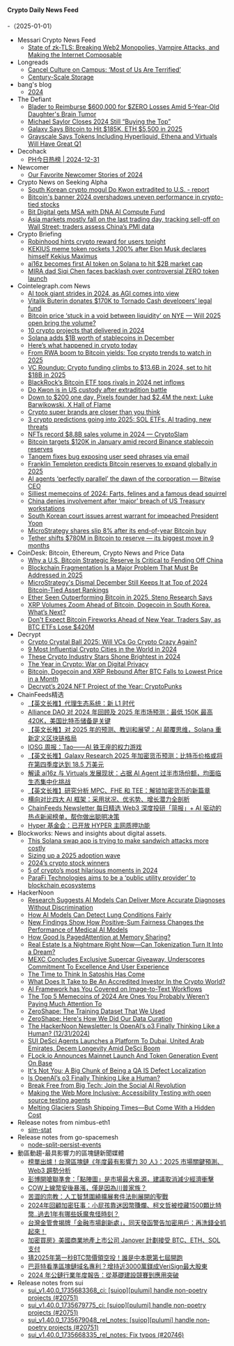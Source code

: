 #### Crypto Daily News Feed
-（2025-01-01）

- Messari Crypto News Feed
  - [State of zk-TLS: Breaking Web2 Monopolies, Vampire Attacks, and Making the Internet Composable](https://messari.io/article/state-of-zk-tls-breaking-web2-monopolies-vampire-attacks-and-and-making-the-internet-composable)
- Longreads
  - [Cancel Culture on Campus: ‘Most of Us Are Terrified’](https://longreads.com/2024/12/31/cancel-culture-on-campus-most-of-us-are-terrified/)
  - [Century-Scale Storage](https://longreads.com/2024/12/31/century-scale-storage/)
- bang's blog
  - [2024](https://blog.cnbang.net/living/4122/)
- The Defiant
  - [Blader to Reimburse $600,000 for $ZERO Losses Amid 5-Year-Old Daughter's Brain Tumor](https://thedefiant.io/news/markets/blader-to-reimburse-600000-zero-losses-amid-5-year-old-daughter-s-brain-tumor-b6ad8f82)
  - [Michael Saylor Closes 2024 Still “Buying the Top”](https://thedefiant.io/news/people/michael-saylor-closes-2024-still-buying-the-top)
  - [Galaxy Says Bitcoin to Hit $185K, ETH $5,500 in 2025](https://thedefiant.io/news/markets/galaxy-says-bitcoin-to-hit-usd185k-eth-usd5-500-in-2025)
  - [Grayscale Says Tokens Including Hyperliquid, Ethena and Virtuals Will Have Great Q1](https://thedefiant.io/news/markets/grayscale-says-tokens-including-hyperliquid-ethena-and-virtuals-will-have-great-q1)
- Decohack
  - [PH今日热榜 | 2024-12-31](https://decohack.com/producthunt-daily-2024-12-31/)
- Newcomer
  - [Our Favorite Newcomer Stories of 2024](https://www.newcomer.co/p/our-favorite-newcomer-stories-of)
- Crypto News on Seeking Alpha
  - [South Korean crypto mogul Do Kwon extradited to U.S. - report](https://seekingalpha.com/news/4391752-south-korean-crypto-mogul-kwon-extradited-to-u-s-report?utm_source=feed_news_crypto&utm_medium=referral&feed_item_type=news)
  - [Bitcoin's banner 2024 overshadows uneven performance in crypto-tied stocks](https://seekingalpha.com/news/4391749-bitcoins-banner-2024-overshadows-uneven-performance-in-crypto-tied-stocks?utm_source=feed_news_crypto&utm_medium=referral&feed_item_type=news)
  - [Bit Digital gets MSA with DNA AI Compute Fund](https://seekingalpha.com/news/4391723-bit-digital-gets-msa-dna-ai-compute-fund?utm_source=feed_news_crypto&utm_medium=referral&feed_item_type=news)
  - [Asia markets mostly fall on the last trading day, tracking sell-off on Wall Street; traders assess China’s PMI data](https://seekingalpha.com/news/4391628-asia-markets-mostly-fall-on-the-last-trading-day-tracking-sell-off-on-wall-street-traders-assess-chinas-pmi-data?utm_source=feed_news_crypto&utm_medium=referral&feed_item_type=news)
- Crypto Briefing
  - [Robinhood hints crypto reward for users tonight](https://cryptobriefing.com/robinhood-crypto-reward-tonight/)
  - [KEKIUS meme token rockets 1,200% after Elon Musk declares himself Kekius Maximus](https://cryptobriefing.com/kekius-meme-token-elon-musk/)
  - [ai16z becomes first AI token on Solana to hit $2B market cap](https://cryptobriefing.com/ai-token-solana-market-cap/)
  - [MIRA dad Siqi Chen faces backlash over controversial ZERO token launch](https://cryptobriefing.com/zero-token-launch-controversy/)
- Cointelegraph.com News
  - [AI took giant strides in 2024, as AGI comes into view](https://cointelegraph.com/news/ai-took-giant-strides-2024-agi-comes-into-view?utm_source=rss_feed&utm_medium=rss&utm_campaign=rss_partner_inbound)
  - [Vitalik Buterin donates $170K to Tornado Cash developers’ legal fund](https://cointelegraph.com/news/vitalik-buterin-donates-tornado-cash-developers-alexey-pertsev-roman-storm?utm_source=rss_feed&utm_medium=rss&utm_campaign=rss_partner_inbound)
  - [Bitcoin price ‘stuck in a void between liquidity’ on NYE — Will 2025 open bring the volume?](https://cointelegraph.com/news/bitcoin-price-stuck-in-a-void-between-liquidity-on-nye-will-2025-open-bring-the-volume?utm_source=rss_feed&utm_medium=rss&utm_campaign=rss_partner_inbound)
  - [10 crypto projects that delivered in 2024](https://cointelegraph.com/news/10-crypto-projects-delivered-2024?utm_source=rss_feed&utm_medium=rss&utm_campaign=rss_partner_inbound)
  - [Solana adds $1B worth of stablecoins in December](https://cointelegraph.com/news/solana-adds-1-billion-worth-stablecoins-december?utm_source=rss_feed&utm_medium=rss&utm_campaign=rss_partner_inbound)
  - [Here’s what happened in crypto today](https://cointelegraph.com/news/what-happened-in-crypto-today?utm_source=rss_feed&utm_medium=rss&utm_campaign=rss_partner_inbound)
  - [From RWA boom to Bitcoin yields: Top crypto trends to watch in 2025](https://cointelegraph.com/news/rwa-boom-bitcoin-yields-top-crypto-trends-2025?utm_source=rss_feed&utm_medium=rss&utm_campaign=rss_partner_inbound)
  - [VC Roundup: Crypto funding climbs to $13.6B in 2024, set to hit $18B in 2025](https://cointelegraph.com/news/vc-roundup-crypto-funding-climbs-13-6-billion-2024?utm_source=rss_feed&utm_medium=rss&utm_campaign=rss_partner_inbound)
  - [BlackRock’s Bitcoin ETF tops rivals in 2024 net inflows](https://cointelegraph.com/news/blackrock-bitcoin-etf-tops-rivals-2024-net-inflows?utm_source=rss_feed&utm_medium=rss&utm_campaign=rss_partner_inbound)
  - [Do Kwon is in US custody after extradition battle](https://cointelegraph.com/news/do-kwon-united-states-custody-extradition-montenegro?utm_source=rss_feed&utm_medium=rss&utm_campaign=rss_partner_inbound)
  - [Down to $200 one day, Pixels founder had $2.4M the next: Luke Barwikowski, X Hall of Flame](https://cointelegraph.com/magazine/pixels-founder-luke-barwikowski-web3-gaming-blockchain-x-hall-of-flame/?utm_source=rss_feed&utm_medium=rss&utm_campaign=rss_partner_inbound)
  - [Crypto super brands are closer than you think](https://cointelegraph.com/news/crypto-super-brands-are-closer-than-you-think?utm_source=rss_feed&utm_medium=rss&utm_campaign=rss_partner_inbound)
  - [3 crypto predictions going into 2025: SOL ETFs, AI trading, new threats](https://cointelegraph.com/news/3-crypto-predictions-2025-sol-etfs-ai-trading-new-threats?utm_source=rss_feed&utm_medium=rss&utm_campaign=rss_partner_inbound)
  - [NFTs record $8.8B sales volume in 2024 — CryptoSlam](https://cointelegraph.com/news/nft-total-sales-volume-2024-data-december?utm_source=rss_feed&utm_medium=rss&utm_campaign=rss_partner_inbound)
  - [Bitcoin targets $120K in January amid record Binance stablecoin reserves](https://cointelegraph.com/news/bitcoin-120k-january-effect-binance-stablecoin-reserve-45b?utm_source=rss_feed&utm_medium=rss&utm_campaign=rss_partner_inbound)
  - [Tangem fixes bug exposing user seed phrases via email](https://cointelegraph.com/news/tangem-security-vulnerability-fixed-private-key-leak?utm_source=rss_feed&utm_medium=rss&utm_campaign=rss_partner_inbound)
  - [Franklin Templeton predicts Bitcoin reserves to expand globally in 2025](https://cointelegraph.com/news/bitcoin-reserves-growth-2025-franklin-templeton?utm_source=rss_feed&utm_medium=rss&utm_campaign=rss_partner_inbound)
  - [AI agents ‘perfectly parallel’ the dawn of the corporation — Bitwise CEO](https://cointelegraph.com/news/bitwise-ceo-ai-agents-corporation-comparison-bullish-crypto-industry?utm_source=rss_feed&utm_medium=rss&utm_campaign=rss_partner_inbound)
  - [Silliest memecoins of 2024: Farts, felines and a famous dead squirrel](https://cointelegraph.com/news/fartcoin-pnut-wyac-silliest-memecoins-2024?utm_source=rss_feed&utm_medium=rss&utm_campaign=rss_partner_inbound)
  - [China denies involvement after ‘major’ breach of US Treasury workstations](https://cointelegraph.com/news/china-denies-state-backed-hackers-compromised-us-treasury-systems?utm_source=rss_feed&utm_medium=rss&utm_campaign=rss_partner_inbound)
  - [South Korean court issues arrest warrant for impeached President Yoon](https://cointelegraph.com/news/south-korean-court-issues-arrest-warrant-president-yoon?utm_source=rss_feed&utm_medium=rss&utm_campaign=rss_partner_inbound)
  - [MicroStrategy shares slip 8% after its end-of-year Bitcoin buy](https://cointelegraph.com/news/michael-saylor-microstrategy-mstr-stock-price-plunge-bitcoin-purchase-announcement?utm_source=rss_feed&utm_medium=rss&utm_campaign=rss_partner_inbound)
  - [Tether shifts $780M in Bitcoin to reserve — its biggest move in 9 months](https://cointelegraph.com/news/tether-moves-780-million-bitcoin-reserve-biggest-since-march?utm_source=rss_feed&utm_medium=rss&utm_campaign=rss_partner_inbound)
- CoinDesk: Bitcoin, Ethereum, Crypto News and Price Data
  - [Why a U.S. Bitcoin Strategic Reserve Is Critical to Fending Off China](https://www.coindesk.com/opinion/2024/12/30/why-a-u-s-bitcoin-strategic-reserve-is-vital-to-fending-off-china)
  - [Blockchain Fragmentation Is a Major Problem That Must Be Addressed in 2025](https://www.coindesk.com/opinion/2024/12/31/blockchain-fragmentation-is-a-major-problem-that-must-be-addressed-in-2025)
  - [MicroStrategy's Dismal December Still Keeps It at Top of 2024 Bitcoin-Tied Asset Rankings](https://www.coindesk.com/markets/2024/12/31/micro-strategys-dismal-december-still-keeps-it-at-top-of-2024-bitcoin-tied-asset-rankings)
  - [Ether Seen Outperforming Bitcoin in 2025, Steno Research Says](https://www.coindesk.com/markets/2024/12/31/ether-seen-outperforming-bitcoin-in-2025-steno-research-says)
  - [XRP Volumes Zoom Ahead of Bitcoin, Dogecoin in South Korea. What’s Next?](https://www.coindesk.com/markets/2024/12/31/xrp-volumes-zoom-ahead-of-bitcoin-dogecoin-in-south-korea-what-s-next)
  - [Don't Expect Bitcoin Fireworks Ahead of New Year, Traders Say, as BTC ETFs Lose $420M](https://www.coindesk.com/markets/2024/12/31/dont-expect-bitcoin-fireworks-ahead-of-new-year-traders-say-as-btc-etfs-lose-420-m)
- Decrypt
  - [Crypto Crystal Ball 2025: Will VCs Go Crypto Crazy Again?](https://decrypt.co/298797/crypto-crystal-ball-2025-vcs-go-crypto-crazy)
  - [9 Most Influential Crypto Cities in the World in 2024](https://decrypt.co/299129/9-most-influential-crypto-cities-2024)
  - [These Crypto Industry Stars Shone Brightest in 2024](https://decrypt.co/295927/crypto-rising-stars-2024)
  - [The Year in Crypto: War on Digital Privacy](https://decrypt.co/295929/year-in-crypto-war-privacy)
  - [Bitcoin, Dogecoin and XRP Rebound After BTC Falls to Lowest Price in a Month](https://decrypt.co/299277/bitcoin-dogecoin-xrp-rebound-after-lowest-month)
  - [Decrypt’s 2024 NFT Project of the Year: CryptoPunks](https://decrypt.co/298352/decrypt-2024-nft-project-year-cryptopunks)
- ChainFeeds精选
  - [【英文长推】代理生态系统：新 L1 时代](https://www.chainfeeds.xyz/feed/detail/f9c8c68f-e509-4d68-9c0b-4e74d23f4def)
  - [Alliance DAO 对 2024 年回顾及 2025 年市场预测：最低 150K 最高 420K，美国比特币储备是关键](https://www.chainfeeds.xyz/feed/detail/61631375-8059-4920-b8e4-56630d2afd38)
  - [【英文长推】对 2025 年的预测、教训和展望：AI 颠覆思维，Solana 重新定义区块链格局](https://www.chainfeeds.xyz/feed/detail/43e45ae9-c2a2-4977-b211-7d71a13b06b4)
  - [IOSG 周报：Tao——AI 铁王座的权力游戏](https://www.chainfeeds.xyz/feed/detail/85b89dc3-d055-44ab-8522-4b6e315a8ce6)
  - [【英文长推】Galaxy Research 2025 年加密货币预测：比特币价格或将在第四季度达到 18.5 万美元](https://www.chainfeeds.xyz/feed/detail/083df7ec-0433-40dd-b1c3-ca7419590c07)
  - [解读 ai16z 与 Virtuals 发展现状：占据 AI Agent 过半市场份额，均面临生态集中化挑战](https://www.chainfeeds.xyz/feed/detail/098d98bf-619f-43eb-afb8-5fb1adaeb6bf)
  - [【英文长推】研究分析 MPC、FHE 和 TEE：解锁加密货币的新篇章](https://www.chainfeeds.xyz/feed/detail/1ecd8976-5837-482b-922c-829666d9088a)
  - [横向对比四大 AI 框架：采用状况、优劣势、增长潜力全剖析](https://www.chainfeeds.xyz/feed/detail/e28672af-fe03-4fcd-b0be-e2e51e3871ab)
  - [ChainFeeds Newsletter 每日精选 Web3 深度投研「简报」+ AI 驱动的热点新闻榜单，帮你做出聪明决策](https://substack.chainfeeds.xyz/p/vc-meme-meme-iphone-defi-eliza-action)
  - [Hyper 基金会：已开放 HYPER 主网质押功能](https://www.chainfeeds.xyz/feed/flash/detail/2bec773d-3f97-4f72-b797-2dfe5b4130bf)
- Blockworks: News and insights about digital assets.
  - [This Solana swap app is trying to make sandwich attacks more costly](https://blockworks.co/news/solana-swap-app-costly-sandwich-attacks)
  - [Sizing up a 2025 adoption wave](https://blockworks.co/news/2025-btc-adoption-wave)
  - [2024’s crypto stock winners](https://blockworks.co/news/2024-crypto-stock-winners)
  - [5 of crypto’s most hilarious moments in 2024](https://blockworks.co/news/crypto-hilarious-moments-2024)
  - [ParaFi Technologies aims to be a ‘public utility provider’ to blockchain ecosystems](https://blockworks.co/news/parafi-aims-to-be-public-utility-provider)
- HackerNoon
  - [Research Suggests AI Models Can Deliver More Accurate Diagnoses Without Discrimination](https://hackernoon.com/research-suggests-ai-models-can-deliver-more-accurate-diagnoses-without-discrimination?source=rss)
  - [How AI Models Can Detect Lung Conditions Fairly](https://hackernoon.com/how-ai-models-can-detect-lung-conditions-fairly?source=rss)
  - [New Findings Show How Positive-Sum Fairness Changes the Performance of Medical AI Models](https://hackernoon.com/new-findings-show-how-positive-sum-fairness-changes-the-performance-of-medical-ai-models?source=rss)
  - [How Good Is PagedAttention at Memory Sharing?](https://hackernoon.com/how-good-is-pagedattention-at-memory-sharing?source=rss)
  - [Real Estate Is a Nightmare Right Now—Can Tokenization Turn It Into a Dream?](https://hackernoon.com/real-estate-is-a-nightmare-right-nowcan-tokenization-turn-it-into-a-dream?source=rss)
  - [MEXC Concludes Exclusive Supercar Giveaway, Underscores Commitment To Excellence And User Experience](https://hackernoon.com/mexc-concludes-exclusive-supercar-giveaway-underscores-commitment-to-excellence-and-user-experience?source=rss)
  - [The Time to Think In Satoshis Has Come](https://hackernoon.com/the-time-to-think-in-satoshis-has-come?source=rss)
  - [What Does It Take to Be An Accredited Investor In the Crypto World?](https://hackernoon.com/what-does-it-take-to-be-an-accredited-investor-in-the-crypto-world?source=rss)
  - [AI Framework has You Covered on Image-to-Text Workflows](https://hackernoon.com/ai-framework-has-you-covered-on-image-to-text-workflows?source=rss)
  - [The Top 5 Memecoins of 2024 Are Ones You Probably Weren't Paying Much Attention To](https://hackernoon.com/the-top-5-memecoins-of-2024-are-ones-you-probably-werent-paying-much-attention-to?source=rss)
  - [ZeroShape: The Training Dataset That We Used](https://hackernoon.com/zeroshape-the-training-dataset-that-we-used?source=rss)
  - [ZeroShape: Here's How We Did Our Data Curation](https://hackernoon.com/zeroshape-heres-how-we-did-our-data-curation?source=rss)
  - [The HackerNoon Newsletter: Is OpenAI’s o3 Finally Thinking Like a Human? (12/31/2024)](https://hackernoon.com/12-31-2024-newsletter?source=rss)
  - [SUI DeSci Agents Launches a Platform To Dubai, United Arab Emirates, Decem Longevity Amid DeSci Boom](https://hackernoon.com/sui-desci-agents-launches-a-platform-to-dubai-united-arab-emirates-decem-longevity-amid-desci-boom?source=rss)
  - [FLock.io Announces Mainnet Launch And Token Generation Event On Base](https://hackernoon.com/flockio-announces-mainnet-launch-and-token-generation-event-on-base?source=rss)
  - [It's Not You; A Big Chunk of Being a QA IS Defect Localization](https://hackernoon.com/its-not-you-a-big-chunk-of-being-a-quality-assurance-is-defect-localization?source=rss)
  - [Is OpenAI’s o3 Finally Thinking Like a Human?](https://hackernoon.com/is-openais-o3-finally-thinking-like-a-human?source=rss)
  - [Break Free from Big Tech: Join the Social AI Revolution](https://hackernoon.com/break-free-from-big-tech-join-the-social-ai-revolution?source=rss)
  - [Making the Web More Inclusive: Accessibility Testing with open source testing agents](https://hackernoon.com/making-the-web-more-inclusive-accessibility-testing-with-open-source-testing-agents?source=rss)
  - [Melting Glaciers Slash Shipping Times—But Come With a Hidden Cost](https://hackernoon.com/melting-glaciers-slash-shipping-timesbut-come-with-a-hidden-cost?source=rss)
- Release notes from nimbus-eth1
  - [sim-stat](https://github.com/status-im/nimbus-eth1/releases/tag/sim-stat)
- Release notes from go-spacemesh
  - [node-split-persist-events](https://github.com/spacemeshos/go-spacemesh/releases/tag/node-split-persist-events)
- 動區動趨-最具影響力的區塊鏈新聞媒體
  - [榜單出爐！台灣區塊鏈《年度最有影響力 30 人》：2025 市場關鍵預測、Web3 趨勢分析](https://www.blocktempo.com/taiwanese-blockchain-influencers-predictions-for-2025/)
  - [彭博開嗆聯準會：「點陣圖」是市場最大亂源，建議取消減少經濟衝擊](https://www.blocktempo.com/bloomberg-criticizes-the-fed-dot-plot-is-the-biggest-source-of-market-confusion/)
  - [COW上線幣安後暴漲，僅是因為川普家族？](https://www.blocktempo.com/cow-rises-after-listing-on-binance/)
  - [苦澀的宗教：人工智慧圍繞擴展套件法則展開的聖戰](https://www.blocktempo.com/the-complex-relationship-between-god-and-ai/)
  - [2024年回顧加密狂事：小屁孩靠迷因幣賺爛、柯文哲被控藏1500顆比特幣..過去1年有哪些妖魔鬼怪時刻？](https://www.blocktempo.com/top-crypto-moments-of-2024/)
  - [台灣金管會揭牌「金融市場創新處」，同天發函警告加密用戶：再洗錢全抓起來！](https://www.blocktempo.com/fsc-unveils-innovation-division-tightens-crypto-aml-rules/)
  - [加密買房》美國商業地產上市公司 Janover 計劃接受 BTC、ETH、SOL 支付](https://www.blocktempo.com/us-commercial-real-estate-listed-company-janover-plans-to-accept-btc-eth-sol-payments/)
  - [猜2025年第一秒BTC幣價領空投！誰是中本聰第七屆開跑](https://www.blocktempo.com/2025-quiz-of-whois-satoshi/)
  - [巴菲特看準區塊鏈域名專利？增持近3000萬鎂成VeriSign最大股東](https://www.blocktempo.com/buffett-is-buying-up-shares-of-verisign/)
  - [2024 年公鏈行業年度報告：從基礎建設競賽到應用突破](https://www.blocktempo.com/2024-public-chain-industry-annual-report/)
- Release notes from sui
  - [sui_v1.40.0_1735683368_ci: [suiop][pulumi] handle non-poetry projects (#20751)](https://github.com/MystenLabs/sui/releases/tag/sui_v1.40.0_1735683368_ci)
  - [sui_v1.40.0_1735679775_ci: [suiop][pulumi] handle non-poetry projects (#20751)](https://github.com/MystenLabs/sui/releases/tag/sui_v1.40.0_1735679775_ci)
  - [sui_v1.40.0_1735679048_rel_notes: [suiop][pulumi] handle non-poetry projects (#20751)](https://github.com/MystenLabs/sui/releases/tag/sui_v1.40.0_1735679048_rel_notes)
  - [sui_v1.40.0_1735668335_rel_notes: Fix typos (#20746)](https://github.com/MystenLabs/sui/releases/tag/sui_v1.40.0_1735668335_rel_notes)
